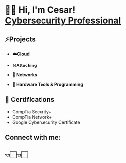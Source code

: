 <h1>👋🏻 Hi, I'm Cesar! <br/><a href="linkedin.com/in/cesar-sandoval-683b39293">Cybersecurity Professional</a></h1>

<h2>⚡️Projects</h2>

- <b>☁️Cloud</b>
- <b>⚔️Attacking</b>
  <!-- - [Active Directory Lab: Design,Attack, and Hardening(macOS + UTM)](https://github.com/ChefCS/Cloud-Security-Home-Lab) -->


- <b>🛜 Networks</b>
  <!-- - [Network Analysis with Wireshark & Snort](https://github.com/ChefCS/Network-Traffic-Monitoring-with-Snort-and-Wireshark) -->
  <!-- - [Automated Vulnerability Scanning and Remediation Lab](https://github.com/ChefCS/Automated-Vulnerability-Scanning-and-Remediation-Lab) -->


- <b>📡 Hardware Tools & Programming</b>
   <!-- - [Aircraft Tracking with HackRF One and Python](https://github.com/ChefCS/Aircraft-Tracking-with-Hackrf-one-and-python) -->
  <!-- - [Replay Attack Simulation with HackRF One](https://github.com/ChefCS/Aircraft-Tracking-with-Hackrf-one-and-python) -->

<h2>📄 Certifications</h2>

- CompTia Security+
- CompTia Network+
- Google Cybersecurity Certificate



<h2>  Connect with me:</h2>


<h2>👈🏻👈🏻</h2>


[twitter]: https://x.com/Chef__CS
[linkedin]:https://www.linkedin.com/in/cesar-sandoval-683b39293?lipi=urn%3Ali%3Apage%3Ad_flagship3_profile_view_base_contact_details%3BPyBMZUHZR%2F22YIrIuFppXg%3D%3D


<!--
**joshmadakor1/joshmadakor1** is a ✨ _special_ ✨ repository because its `README.md` (this file) appears on your GitHub profile.

Here are some ideas to get you started:

- 🔭 I’m currently working on ...
- 🌱 I’m currently learning ...
- 👯 I’m looking to collaborate on ...
- 🤔 I’m looking for help with ...
- 💬 Ask me about ...
- 📫 How to reach me: ...
- 😄 Pronouns: ...
- ⚡ Fun fact: ...
-->
